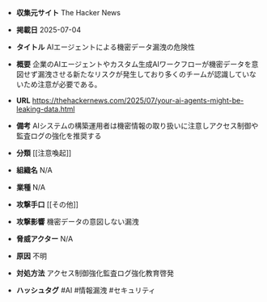 - **収集元サイト**
The Hacker News

- **掲載日**
2025-07-04

- **タイトル**
AIエージェントによる機密データ漏洩の危険性

- **概要**
企業のAIエージェントやカスタム生成AIワークフローが機密データを意図せず漏洩させる新たなリスクが発生しており多くのチームが認識していないため注意が必要である。

- **URL**
https://thehackernews.com/2025/07/your-ai-agents-might-be-leaking-data.html

- **備考**
AIシステムの構築運用者は機密情報の取り扱いに注意しアクセス制御や監査ログの強化を推奨する

- **分類**
[[注意喚起]]

- **組織名**
N/A

- **業種**
N/A

- **攻撃手口**
[[その他]]

- **攻撃影響**
機密データの意図しない漏洩

- **脅威アクター**
N/A

- **原因**
不明

- **対処方法**
アクセス制御強化監査ログ強化教育啓発

- **ハッシュタグ**
#AI #情報漏洩 #セキュリティ
